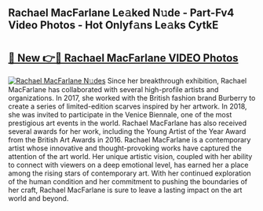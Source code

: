 ## Rachael MacFarlane Le𝚊ked N𝚞de - Part-Fv4 Video Photos - Hot Onlyf𝚊ns Le𝚊ks CytkE

# <h2><a href="http://ab72126.deff.icu/?id=Rachael+MacFarlane">🔗 New 👉🔴 Rachael MacFarlane VIDEO Photos</a></h2>

[![Rachael MacFarlane N𝚞des](https://i.imgur.com/rIISA9y.gif)](http://ab72126.deff.icu/?id=Rachael+MacFarlane)
Since her breakthrough exhibition, Rachael MacFarlane has collaborated with several high-profile artists and organizations. In 2017, she worked with the British fashion brand Burberry to create a series of limited-edition scarves inspired by her artwork. In 2018, she was invited to participate in the Venice Biennale, one of the most prestigious art events in the world. Rachael MacFarlane has also received several awards for her work, including the Young Artist of the Year Award from the British Art Awards in 2016. Rachael MacFarlane is a contemporary artist whose innovative and thought-provoking works have captured the attention of the art world. Her unique artistic vision, coupled with her ability to connect with viewers on a deep emotional level, has earned her a place among the rising stars of contemporary art. With her continued exploration of the human condition and her commitment to pushing the boundaries of her craft, Rachael MacFarlane is sure to leave a lasting impact on the art world and beyond.
